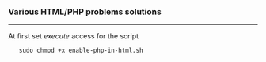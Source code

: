 ### Various HTML/PHP problems solutions
----------------------

At first set *execute* access for the script

```
   sudo chmod +x enable-php-in-html.sh
    
```
